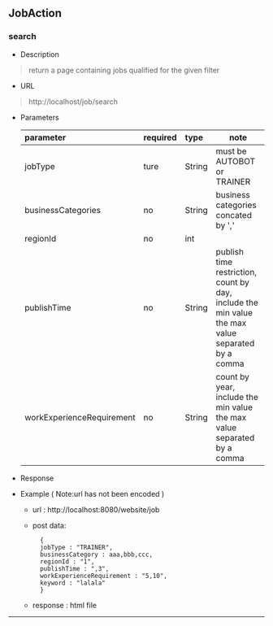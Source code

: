 

## JobAction

### search

- Description

> return a page containing jobs qualified for the given filter

- URL

> http://localhost/job/search

- Parameters

	|parameter|required|type|note|
	|:----- |:-------|:-----|----- |
	|jobType |ture |String|must be AUTOBOT or TRAINER|
	|businessCategories |no |String |business categories concated by ',' |
	|regionId|no|int| |
	|publishTime|no|String|publish time restriction, count by day, include the min value the max value separated by a comma| 
	|workExperienceRequirement|no|String|count by year, include the min value the max value separated by a comma|

- Response
 

- Example ( Note:url has not been encoded  )
 
	- url :  http://localhost:8080/website/job
	- post data: 
 
			{
			jobType : "TRAINER",
			businessCategory : aaa,bbb,ccc,
			regionId : "1",
			publishTime : ",3",
			workExperienceRequirement : "5,10",
			keyword : "lalala"
			}
			
	- response : html file
	
	
---------------------------------------



